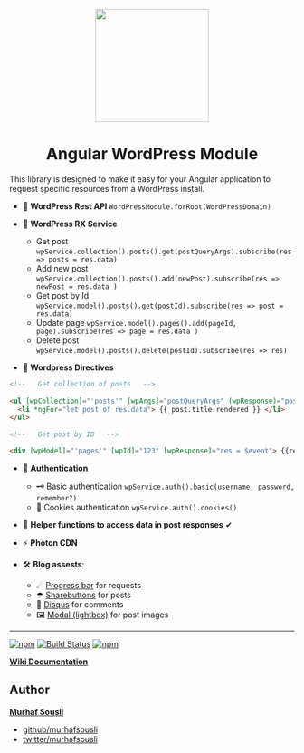 <p align="center">
  <img height="200px" width="200px" style="text-align: center;" src="https://cdn.rawgit.com/MurhafSousli/ngx-wordpress/1b8cec0a0412eb098545fdb3df5e85d824e4408b/assets/logo.svg">
  <h1 align="center">Angular WordPress Module</h1>
</p>

This library is designed to make it easy for your Angular application to request specific resources from a WordPress install.

- 🔌 **WordPress Rest API** `WordPressModule.forRoot(WordPressDomain)`

- 🏰 **WordPress RX Service**

   - Get post `wpService.collection().posts().get(postQueryArgs).subscribe(res => posts = res.data)`
   - Add new post `wpService.collection().posts().add(newPost).subscribe(res => newPost = res.data )`
   - Get post by Id `wpService.model().posts().get(postId).subscribe(res => post = res.data)`
   - Update page `wpService.model().pages().add(pageId, page).subscribe(res => page = res.data )`
   - Delete post `wpService.model().posts().delete(postId).subscribe(res => res)`

- 🤹‍ **Wordpress Directives**

```html
<!--   Get collection of posts   -->
 
<ul [wpCollection]="'posts'" [wpArgs]="postQueryArgs" (wpResponse)="posts = $event">
  <li *ngFor="let post of res.data"> {{ post.title.rendered }} </li>
</ul>
    
<!--   Get post by ID   -->

<div [wpModel]="'pages'" [wpId]="123" [wpResponse]="res = $event"> {{res?.data.title.rendered}} </div>
```
- 🚦 **Authentication**

  - 🗝 Basic authentication `wpService.auth().basic(username, password, remember?)`   
  - 🍪 Cookies authentication `wpService.auth().cookies()`
  
- 🍦 **Helper functions to access data in post responses** ✔
- ⚡ **Photon CDN**
 
- 🛠 **Blog assests**:

  - ☄ [Progress bar](https://github.com/MurhafSousli/ngx-progressbar) for requests 
  - ☂ [Sharebuttons](https://github.com/MurhafSousli/ngx-sharebuttons) for posts 
  - 💬 [Disqus](https://github.com/MurhafSousli/ngx-disqus) for comments 
  - 🖼 [Modal (lightbox)](https://github.com/MurhafSousli/ng-gallery) for post images 
___

[![npm](https://img.shields.io/npm/v/ngx-wordpress.svg?maxAge=2592000?style=plastic)](https://www.npmjs.com/package/ngx-wordpress)
[![Build Status](https://travis-ci.org/MurhafSousli/ngx-wordpress.svg?branch=master)](https://travis-ci.org/MurhafSousli/ngx-wordpress)
[![npm](https://img.shields.io/npm/l/express.svg?maxAge=2592000)](/LICENSE)

**[Wiki Documentation](https://github.com/MurhafSousli/ngx-wordpress/wiki)**

## Author

 **[Murhaf Sousli](http://murhafsousli.com)**

 - [github/murhafsousli](https://github.com/MurhafSousli)
 - [twitter/murhafsousli](https://twitter.com/MurhafSousli)




